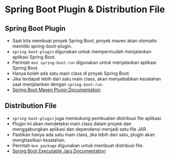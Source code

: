 # Spring Boot Plugin & Distribution File

## Spring Boot Plugin

- Saat kita membuat proyek Spring Boot, proyek maven akan otomatis memiliki spring-boot-plugin.
- `spring-boot-plugin` digunakan untuk mempermudah menjalankan aplikasi Spring Boot.
- Perintah `mvn spring-boot:run` digunakan untuk menjalankan aplikasi Spring Boot.
- Hanya boleh ada satu main class di proyek Spring Boot.
- Jika terdapat lebih dari satu main class, akan menyebabkan kesalahan saat menjalankan dengan `spring-boot:run`.
- [Spring Boot Maven Plugin Documentation](https://docs.spring.io/spring-boot/docs/current/maven-plugin/reference/htmlsingle/)

## Distribution File

- `spring-boot-plugin` juga mendukung pembuatan distribusi file aplikasi.
- Plugin ini akan mendeteksi main class dalam proyek dan menggabungkan aplikasi dan dependensi menjadi satu file JAR.
- Pastikan hanya ada satu main class, jika lebih dari satu, plugin akan menghasilkan kesalahan.
- Perintah `mvn package` digunakan untuk membuat distribusi file.
- [Spring Boot Executable Jars Documentation](https://docs.spring.io/spring-boot/docs/current/reference/html/getting-started.html#getting-started-executable-jars)